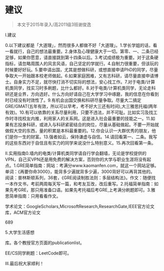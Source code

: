 
# 建议  

>  本文于2015年录入/高2011级3班谢俊逸



I.建议

0.以下建议都是「大道理」，然而很多人都做不好「大道理」。1.学长学姐的话，看一看就行，自己的想法最重要。2.身体及心理健康大于一切。第零、一、二条已经足够，如果你愿意，请直接跳到第十四条以后。3.考试成绩极为重要。对于这条硬指标，请忽略周围人的风言风语，自己坚定的学就行。4.自制力很重要，但该玩的时候要好好玩。5.要申请出国，尤其是想做科研，或想直接申请PhD的同学，尽量争取大一开始跟本校老师做起。6.如果家庭困难，又有志科研，请尽量直接申请博士。自身实力不足，就尽快打消不切实际的想法，安心找工作。7.对于电类/计算机类同学，找实习时多刷题，比什么都好。8.对于电类/计算机类同学，无论走科研还是业界，方向选好。什么方向好请自己在大学学习中琢磨，我的信息在你看到时已经没有时效性了。9.有机会出国交换和科研尽量争取。尽量大二搞定GRE/GMAT(五年有效，所以可以早考，考不好大三还有时间),大三雅思托福(两年有效)。10.有可以依靠的关系尽量利用，只要不违法，并不可耻。比如实习及找工作时寻找校友内推，利用家人的关系网。这是进入社会最重要的技能之一。11.如果有志投身科研，或进入与科研紧密结合的岗位，尽量从基础做起。不要一开始就做假大空的东西，量的积累是本科最重要的。12.你会认识一大群优秀的朋友，他们是你一生的财富。13.强者如云，保持谦虚与自信。14.请回看第一、二条。我写的这些东西对于自信且有实力的同学来说没什么特别意义。15.再次回看第一条。

II.实用指南0.墙内的电类/计算机类同学请自行学会翻墙，无论是学校提供的VPN，自己买VPN还是用免费的解决方案，否则你的大学与职业生涯将没有起点。1.GRE简单指南：网站：考满分www.kaomanfen.com，就这一个网站足够。单词：《再要你命3000》，能背多少遍就背多少遍，3000背好可以再背其他的。阅读：普林斯顿系列，36套，《GRE阅读制胜法则：多层结构法》。作文：随便找一本作文书，考前两周每天写一篇，和考友互改，改后重写。2.托福简单指南：如果先考GRE，那只用准备口语。如果先考托福后考GRE,上考满分刷题即可。3.雅思简单指南：只用看看作文。

学术论文：GoogleScholars,MicrosoftResearch,ResearchGate,IEEE官方论文库，ACM官方论文

689

5.大学生活感想

库。各个教授官方页面的publicationlist。

EE/CS同学刷题：LeetCode即可。

III.最后祝大家顺利！


